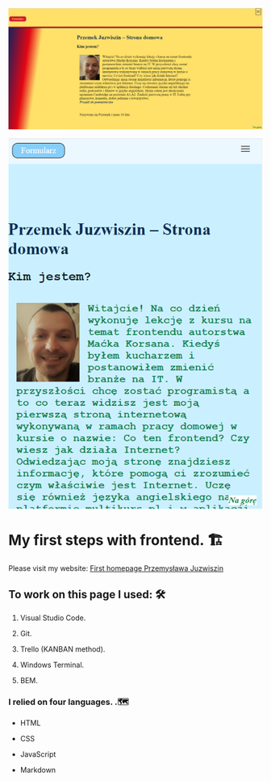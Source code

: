 ![homepage screenshot](github/gh-homepage-2-pd.png)

![homepage screenshot](github/gh-homepage-2-pd-second.png)


# My first steps with frontend. 🏗

Please visit my website: [First homepage Przemysława Juzwiszin](https://przemekjuzwiszin.github.io/homepage-2-pd/) 


## To work on this page I used: 🛠

1. Visual Studio Code.

2. Git.

3. Trello (KANBAN method).

4. Windows Terminal.

5. BEM.


### I relied on four languages. .🗺

- HTML

- CSS

- JavaScript

- Markdown
